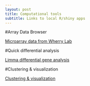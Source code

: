 ```yaml
---
layout: post
title: Computational tools
subtitle: Links to local R/shiny apps
---
```


#Array Data Browser

[Microarray data from Wherry Lab](http://wlabtools.tk:5055)


#Quick differential analysis

[Limma differential gene analysis](http://wlabtools.tk:5052)

#Clustering & visualization

[Clustering & visualization](http://wlabtools.tk:5050)

